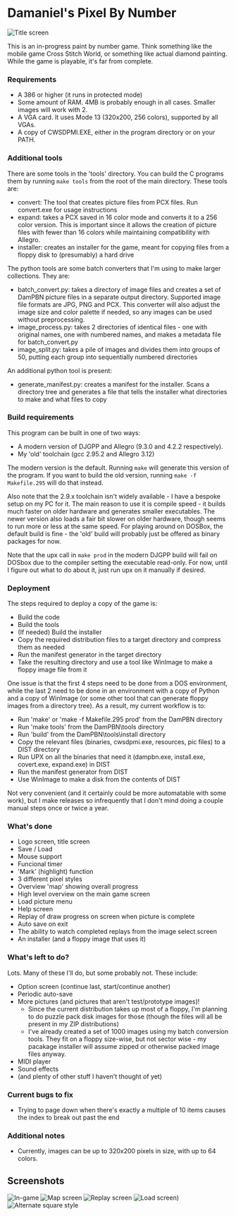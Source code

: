 # Damaniel's Pixel By Number
![Title screen](https://user-images.githubusercontent.com/1784332/170628024-9f7f6ee1-70ab-44e0-99c3-d670a45a9e28.png)

This is an in-progress paint by number game.  Think something like the mobile 
game Cross Stitch World, or something like actual diamond painting.  While the
game is playable, it's far from complete.  

### Requirements

- A 386 or higher (it runs in protected mode)
- Some amount of RAM.  4MB is probably enough in all cases.  Smaller images
  will work with 2.
- A VGA card.  It uses Mode 13 (320x200, 256 colors), supported by all VGAs.
- A copy of CWSDPMI.EXE, either in the program directory or on your PATH.

### Additional tools

There are some tools in the 'tools' directory.  You can build the C programs
them by running `make tools` from the root of the main directory.  These tools are:

- convert: The tool that creates picture files from PCX files.  Run convert.exe
           for usage instructions
- expand: takes a PCX saved in 16 color mode and converts it to a 256 color
          version.  This is important since it allows the creation of picture
          files with fewer than 16 colors while maintaining compatibility with
          Allegro.
- installer: creates an installer for the game, meant for copying files from a floppy
             disk to (presumably) a hard drive

The python tools are some batch converters that I'm using to make larger collections.
They are:

- batch_convert.py: takes a directory of image files and creates a set of DamPBN picture
                    files in a separate output directory.  Supported image file formats
                    are JPG, PNG and PCX.  This converter will also adjust the image
                    size and color palette if needed, so any images can be used without
                    preprocessing.
- image_process.py: takes 2 directories of identical files - one with original names, one
                    with numbered names, and makes a metadata file for batch_convert.py
- image_split.py: takes a pile of images and divides them into groups of 50, putting each
                  group into sequentially numbered directories

An additional python tool is present:

- generate_manifest.py: creates a manifest for the installer.  Scans a directory tree
                        and generates a file that tells the installer what directories to
                        make and what files to copy

### Build requirements

This program can be built in one of two ways:

- A modern version of DJGPP and Allegro (9.3.0 and 4.2.2 respectively).
- My 'old' toolchain (gcc 2.95.2 and Allegro 3.12)

The modern version is the default.  Running `make` will generate this version
of the program.  If you want to build the old version, running 
`make -f Makefile.295` will do that instead.

Also note that the 2.9.x toolchain isn't widely available - I have a bespoke
setup on my PC for it.  The main reason to use it is compile speed - it builds
much faster on older hardware and generates smaller executables.  The newer
version also loads a fair bit slower on older hardware, though seems to run
more or less at the same speed.  For playing around on DOSBox, the default
build is fine - the 'old' build will probably just be offered as binary
packages for now.

Note that the upx call in `make prod` in the modern DJGPP build will fail
on DOSbox due to the compiler setting the executable read-only.  For now,
until I figure out what to do about it, just run upx on it manually if
desired. 

### Deployment

The steps required to deploy a copy of the game is:

- Build the code
- Build the tools
- (If needed) Build the installer
- Copy the required distribution files to a target directory and compress them as needed
- Run the manifest generator in the target directory
- Take the resulting directory and use a tool like WinImage to make a floppy image file from it

One issue is that the first 4 steps need to be done from a DOS environment, while the last 2
need to be done in an environment with a copy of Python and a copy of WinImage (or some other tool
that can generate floppy images from a directory tree).  As a result, my current workflow is to:

- Run 'make' or 'make -f Makefile.295 prod' from the DamPBN directory
- Run 'make tools' from the DamPBN\tools directory
- Run 'build' from the DamPBN\tools\install directory
- Copy the relevant files (binaries, cwsdpmi.exe, resources, pic files) to a DIST directory
- Run UPX on all the binaries that need it (dampbn.exe, install.exe, covert.exe, expand.exe) in DIST
- Run the manifest generator from DIST
- Use WinImage to make a disk from the contents of DIST

Not very convenient (and it certainly could be more automatable with some work), but I make releases
so infrequently that I don't mind doing a couple manual steps once or twice a year.

### What's done

- Logo screen, title screen
- Save / Load
- Mouse support
- Funcional timer
- 'Mark' (highlight) function
- 3 different pixel styles
- Overview 'map' showing overall progress
- High level overview on the main game screen
- Load picture menu
- Help screen
- Replay of draw progress on screen when picture is complete
- Auto save on exit
- The ability to watch completed replays from the image select screen
- An installer (and a floppy image that uses it)

### What's left to do?

Lots. Many of these I'll do, but some probably not.  These include:
- Option screen (continue last, start/continue another)
- Periodic auto-save
- More pictures (and pictures that aren't test/prototype images)!
  - Since the current distribution takes up most of a floppy, I'm planning to do puzzle pack disk images for those
    (though the files will all be present in my ZIP distributions)
  - I've already created a set of 1000 images using my batch conversion tools.  They fit on a floppy size-wise, but
    not sector wise - my pacakage installer will assume zipped or otherwise packed image files anyway.
- MIDI player
- Sound effects
- (and plenty of other stuff I haven't thought of yet)

### Current bugs to fix
- Trying to page down when there's exactly a multiple of 10 items causes the index to break out past the end

### Additional notes
- Currently, images can be up to 320x200 pixels in size, with up to 64 colors.

## Screenshots
![In-game](https://user-images.githubusercontent.com/1784332/170628027-d92280e7-9306-422f-be59-8887636a4a65.png)
![Map screen](https://user-images.githubusercontent.com/1784332/170628029-4828cb7b-b659-4449-b493-d449859cda37.png)
![Replay screen](https://user-images.githubusercontent.com/1784332/170628031-a991c332-60d5-4b0f-99f7-2ba5e3a90de8.png)
![Load screen)](https://user-images.githubusercontent.com/1784332/170628033-599bc190-9dc6-4c36-8247-53e2ad28d3d7.png)
![Alternate square style](https://user-images.githubusercontent.com/1784332/170628034-cf7ee08a-1472-43d3-b475-e3036155941f.png)

